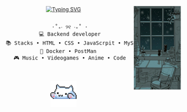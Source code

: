 <div align="center">
<img src="https://github.com/strawmery/strawmery/blob/main/descarga%20(4).jfif" width="25%" align="right" />
<a href="https://git.io/typing-svg"><img src="https://readme-typing-svg.herokuapp.com?font=in+consolata&weight=900&duration=4000&pause=300&color=F7F1AC&center=true&vCenter=true&multiline=true&width=600&height=150&separator=%3C&lines=System.out.println(%22Hello+World%22);%3CI'm+Maria%2C+a+backend+witch%2C+casting+spells+in+Java!" alt="Typing SVG" /></a>
<br><br>
<pre>
    ⋅˚₊‧ ୨୧ ‧₊˚ ⋅
    💻 Backend developer
    📚 Stacks • HTML • CSS • JavaScrpit • MySQL • Java • Spring Boot • C
    📖 Docker • PostMan 
    🎮 Music • Videogames • Anime • Code
</pre>
<br><br>
<img src="https://github.com/strawmery/strawmery/blob/main/Cat%20Pixel%20Sticker%20-%20Find%20%26%20Share%20on%20GIPHY.gif" height="70" />
<br><br><br>
    
</div>

